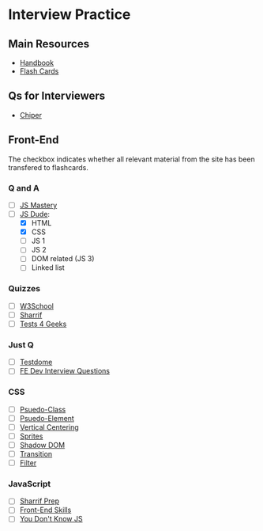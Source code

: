 # Interview Practice

## Main Resources
* [Handbook](https://frontendmasters.com/books/front-end-handbook/2017/practice/interview-q.html)
* [Flash Cards](https://codecode.ninja/cards)

## Qs for Interviewers
* [Chiper](https://github.com/ChiperSoft/InterviewThis)

## Front-End

The checkbox indicates whether all relevant material from the site has been transfered to flashcards.

### Q and A
- [ ] [JS Mastery](https://medium.com/javascript-scene/10-interview-questions-every-javascript-developer-should-know-6fa6bdf5ad95)
- [ ] [JS Dude](http://thatjsdude.com/interview):
  - [x] HTML
  - [x] CSS
  - [ ] JS 1
  - [ ] JS 2
  - [ ] DOM related (JS 3)
  - [ ] Linked list

### Quizzes
- [ ] [W3School](https://www.w3schools.com/quiztest/quiztest.asp?qtest=JavaScript)
- [ ] [Sharrif](http://davidshariff.com/quiz/)
- [ ] [Tests 4 Geeks](https://tests4geeks.com/html-css-javascript/?utm_campaign=quora&utm_content=what-types-of-questions-are-asked-in-front-end-developer-interviews&utm_medium=referral&utm_source=quora.com)

### Just Q
- [ ] [Testdome](https://www.testdome.com/for-developers)
- [ ] [FE Dev Interview Questions](http://h5bp.github.io/Front-end-Developer-Interview-Questions/)

### CSS
- [ ] [Psuedo-Class](https://www.smashingmagazine.com/2011/03/how-to-use-css3-pseudo-classes/)
- [ ] [Psuedo-Element](http://nicolasgallagher.com/an-introduction-to-css-pseudo-element-hacks/)
- [ ] [Vertical Centering](http://vanseodesign.com/css/vertical-centering/)
- [ ] [Sprites](https://www.smashingmagazine.com/2009/04/the-mystery-of-css-sprites-techniques-tools-and-tutorials/)
- [ ] [Shadow DOM](https://www.w3.org/TR/shadow-dom/#introduction)
- [ ] [Transition](https://blog.alexmaccaw.com/css-transitions)
- [ ] [Filter](https://www.html5rocks.com/en/tutorials/filters/understanding-css/)

### JavaScript
- [ ] [Sharrif Prep](http://davidshariff.com/blog/preparing-for-a-front-end-web-development-interview-in-2017/)
- [ ] [Front-End Skills](https://medium.freecodecamp.org/cracking-the-front-end-interview-9a34cd46237)
- [ ] [You Don't Know JS](https://github.com/getify/You-Dont-Know-JS)
